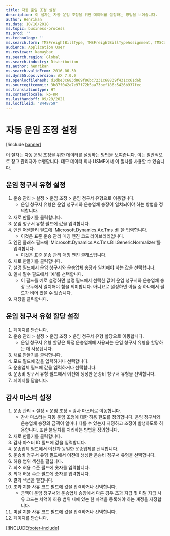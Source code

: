 ```yaml
---
title: 자동 운임 조정 설정
description: 이 절차는 자동 운임 조정을 위한 데이터를 설정하는 방법을 보여줍니다.
author: Henrikan
ms.date: 10/16/2018
ms.topic: business-process
ms.prod: ''
ms.technology: ''
ms.search.form: TMSFreightBillType, TMSFreightBillTypeAssignment, TMSCarrierCodeLookup, DefaultDashboard, TMSAuditMaster
audience: Application User
ms.reviewer: kamaybac
ms.search.region: Global
ms.search.industry: Distribution
ms.author: henrikan
ms.search.validFrom: 2016-06-30
ms.dyn365.ops.version: AX 7.0.0
ms.openlocfilehash: d1dbe3c683d869f86bc7231c68839f431cc61d6b
ms.sourcegitcommit: 3b87f042a7e97f72b5aa73bef186c5426b937fec
ms.translationtype: HT
ms.contentlocale: ko-KR
ms.lasthandoff: 09/29/2021
ms.locfileid: "8448759"
---
```

# <a name="set-up-automatic-freight-reconciliation"></a>자동 운임 조정 설정

[!include [banner](../../includes/banner.md)]

이 절차는 자동 운임 조정을 위한 데이터를 설정하는 방법을 보여줍니다. 이는 일반적으로 창고 관리자가 수행합니다. 데모 데이터 회사 USMF에서 이 절차를 사용할 수 있습니다.


## <a name="set-up-the-freight-bill-type"></a>운임 청구서 유형 설정
1. 운송 관리 > 설정 > 운임 조정 > 운임 청구서 유형으로 이동합니다.
    * 운임 청구서 유형은 운임 청구서와 운송업체 송장이 일치되어야 하는 방법을 정의합니다.  
2. 새로 만들기를 클릭합니다.
3. 운임 청구서 유형 필드에 값을 입력합니다.
4. 엔진 어셈블리 필드에 'Microsoft.Dynamics.Ax.Tms.dll'을 입력합니다.
    * 이것은 표준 운송 관리 매칭 엔진 코드 라이브러리입니다.  
5. 엔진 클래스 필드에 'Microsoft.Dynamics.Ax.Tms.Bll.GenericNormalizer'를 입력합니다.
    * 이것은 표준 운송 관리 매칭 엔진 클래스입니다.  
6. 새로 만들기를 클릭합니다.
7. 설명 필드에서 운임 청구서와 운송업체 송장과 일치해야 하는 값을 선택합니다.  
8. 일치 필수 필드에서 '예'를 선택합니다.
    * 이 필드를 예로 설정하면 설명 필드에서 선택한 값이 운임 청구서와 운송업체 송장 모두에서 일치해야 함을 의미합니다. 아니요로 설정하면 이들 중 하나에서 필드가 비어 있을 수 있습니다.  
9. 저장을 클릭합니다.

## <a name="set-up-the-freight-bill-type-assignment"></a>운임 청구서 유형 할당 설정
1. 페이지를 닫습니다.
2. 운송 관리 > 설정 > 운임 조정 > 운임 청구서 유형 할당으로 이동합니다.
    * 운임 청구서 유형 할당은 특정 운송업체에 사용되는 운임 청구서 유형을 할당하는 데 사용됩니다.   
3. 새로 만들기를 클릭합니다.
4. 모드 필드에 값을 입력하거나 선택합니다.
5. 운송업체 필드에 값을 입력하거나 선택합니다.
6. 운송비 청구서 유형 필드에서 이전에 생성한 운송비 청구서 유형을 선택합니다.
7. 페이지를 닫습니다.

## <a name="set-up-the-audit-master"></a>감사 마스터 설정
1. 운송 관리 > 설정 > 운임 조정 > 감사 마스터로 이동합니다.
    * 감사 마스터는 자동 운임 조정에 대한 허용 한도를 정의합니다. 운임 청구서와 운송업체 송장의 금액이 얼마나 다를 수 있는지 지정하고 조정이 발생하도록 허용합니다. 또한 불일치를 처리하는 방법을 정의합니다.  
2. 새로 만들기를 클릭합니다.
3. 감사 마스터 ID 필드에 값을 입력합니다.
4. 운송업체 필드에서 이전과 동일한 운송업체를 선택합니다.
5. 운송비 청구서 유형 필드에서 이전에 생성한 운송비 청구서 유형을 선택합니다.
6. 허용 범위 섹션을 펼칩니다.
7. 최소 허용 수준 필드에 숫자를 입력합니다.
8. 최대 허용 수준 필드에 숫자를 입력합니다.
9. 결과 섹션을 펼칩니다.
10. 초과 지불 사유 코드 필드에 값을 입력하거나 선택합니다.
    * 금액이 운임 청구서와 운송업체 송장에서 다른 경우 초과 지급 및 미달 지급 사유 코드는 차액이 허용 범위 내에 있는 한 차액을 등록해야 하는 계정을 지정합니다.  
11. 미달 지불 사유 코드 필드에 값을 입력하거나 선택합니다.
12. 페이지를 닫습니다.



[!INCLUDE[footer-include](../../../includes/footer-banner.md)]